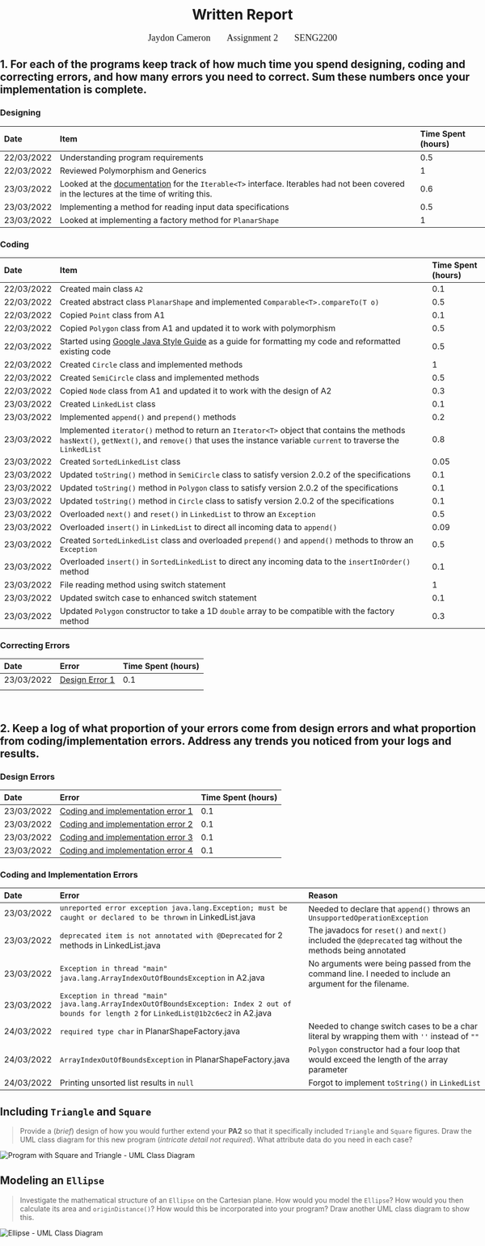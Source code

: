 <div style="position: absolute; top: 0; left: 0; right: 0; bottom: 0;">

<span style="text-align: center;">

# Written Report

<ul style="display: flex; flex-direction: row; gap: 2rem; justify-content: center; font-family: Calibri,serif; font-size: 1.15rem; list-style: none; margin: 0; padding: 0;">
    <li>Jaydon Cameron</li>
    <li>Assignment 2</li>
    <li>SENG2200</li>
</ul>

</span>

## 1. For each of the programs keep track of how much time you spend designing, coding and correcting errors, and how many errors you need to correct. Sum these numbers once your implementation is complete.

### Designing

| Date       | Item                                                                                                                                                                                                                     | Time Spent (hours) |
|:-----------|:-------------------------------------------------------------------------------------------------------------------------------------------------------------------------------------------------------------------------|:-------------------|
| 22/03/2022 | Understanding program requirements                                                                                                                                                                                       | 0.5                |
| 22/03/2022 | Reviewed Polymorphism and Generics                                                                                                                                                                                       | 1                  |
| 23/03/2022 | Looked at the [<ins>documentation</ins>](https://docs.oracle.com/javase/8/docs/api/java/lang/Iterable.html) for the `Iterable<T>` interface. Iterables had not been covered in the lectures at the time of writing this. | 0.6                |
| 23/03/2022 | Implementing a method for reading input data specifications                                                                                                                                                              | 0.5                |
| 23/03/2022 | Looked at implementing a factory method for `PlanarShape`                                                                                                                                                                | 1                  |

### Coding

| Date       | Item                                                                                                                                                                                                        | Time Spent (hours) |
|:-----------|:------------------------------------------------------------------------------------------------------------------------------------------------------------------------------------------------------------|:-------------------|
| 22/03/2022 | Created main class `A2`                                                                                                                                                                                     | 0.1                |
| 22/03/2022 | Created abstract class `PlanarShape` and implemented `Comparable<T>.compareTo(T o)`                                                                                                                         | 0.5                |
| 22/03/2022 | Copied `Point` class from A1                                                                                                                                                                                | 0.1                |
| 22/03/2022 | Copied `Polygon` class from A1 and updated it to work with polymorphism                                                                                                                                     | 0.5                |
| 22/03/2022 | Started using [<ins>Google Java Style Guide</ins>](https://google.github.io/styleguide/javaguide.html)  as a guide for formatting my code and reformatted existing code                                     | 0.5                |
| 22/03/2022 | Created `Circle` class and implemented methods                                                                                                                                                              | 1                  |
| 22/03/2022 | Created `SemiCircle` class and implemented methods                                                                                                                                                          | 0.5                |
| 22/03/2022 | Copied `Node` class from A1 and updated it to work with the design of A2                                                                                                                                    | 0.3                |
| 23/03/2022 | Created `LinkedList` class                                                                                                                                                                                  | 0.1                |
| 23/03/2022 | Implemented `append()` and `prepend()` methods                                                                                                                                                              | 0.2                |
| 23/03/2022 | Implemented `iterator()` method to return an `Iterator<T>` object that contains the methods `hasNext()`, `getNext()`, and `remove()` that uses the instance variable `current` to traverse the `LinkedList` | 0.8                |
| 23/03/2022 | Created `SortedLinkedList` class                                                                                                                                                                            | 0.05               |
| 23/03/2022 | Updated `toString()` method in `SemiCircle` class to satisfy version 2.0.2 of the specifications                                                                                                            | 0.1                |
| 23/03/2022 | Updated `toString()` method in `Polygon` class to satisfy version 2.0.2 of the specifications                                                                                                               | 0.1                |
| 23/03/2022 | Updated `toString()` method in `Circle` class to satisfy version 2.0.2 of the specifications                                                                                                                | 0.1                |
| 23/03/2022 | Overloaded `next()` and `reset()` in `LinkedList` to throw an `Exception`                                                                                                                                   | 0.5                |
| 23/03/2022 | Overloaded `insert()` in `LinkedList` to direct all incoming data to `append()`                                                                                                                             | 0.09               |
| 23/03/2022 | Created `SortedLinkedList` class and overloaded `prepend()` and `append()` methods to throw an `Exception`                                                                                                  | 0.5                |
| 23/03/2022 | Overloaded `insert()` in `SortedLinkedList` to direct any incoming data to the `insertInOrder()` method                                                                                                     | 0.1                |
| 23/03/2022 | File reading method using switch statement                                                                                                                                                                  | 1                  |
| 23/03/2022 | Updated switch case to enhanced switch statement                                                                                                                                                            | 0.1                |
| 23/03/2022 | Updated `Polygon` constructor to take a 1D `double` array to be compatible with the factory method                                                                                                          | 0.3                |

### Correcting Errors

| Date       | Error                           | Time Spent (hours) |
|:-----------|:--------------------------------|:-------------------|
| 23/03/2022 | [<ins>Design Error 1</ins>](#1) | 0.1                |
|            |                                 |                    |

<div style="page-break-after: always; clear: both;"><br/></div>

## 2. Keep a log of what proportion of your errors come from design errors and what proportion from coding/implementation errors. Address any trends you noticed from your logs and results.

### Design Errors

| Date       | Error                                                 | Time Spent (hours) |
|:-----------|:------------------------------------------------------|:-------------------|
| 23/03/2022 | [<ins>Coding and implementation error 1</ins>](#cni1) | 0.1                |
| 23/03/2022 | [<ins>Coding and implementation error 2</ins>](#cni2) | 0.1                |
| 23/03/2022 | [<ins>Coding and implementation error 3</ins>](#cni3) | 0.1                |
| 23/03/2022 | [<ins>Coding and implementation error 4</ins>](#cni4) | 0.1                |

### Coding and Implementation Errors

| Date                      | Error                                                                                                                                          | Reason                                                                                                     |
|:--------------------------|:-----------------------------------------------------------------------------------------------------------------------------------------------|:-----------------------------------------------------------------------------------------------------------|
| <a id="cni1"/>23/03/2022  | `unreported error exception java.lang.Exception; must be caught or declared to be thrown` in LinkedList.java                                   | Needed to declare that `append()` throws an `UnsupportedOperationException`                                |
| <a id="cni2"/>23/03/2022  | `deprecated item is not annotated with @Deprecated` for 2 methods in LinkedList.java                                                           | The javadocs for `reset()` and `next()` included the `@deprecated` tag without the methods being annotated |          
| <a id="cni3"/>23/03/2022  | `Exception in thread "main" java.lang.ArrayIndexOutOfBoundsException` in A2.java                                                               | No arguments were being passed from the command line. I needed to include an argument for the filename.    |
| <a id="cni4"/> 23/03/2022 | `Exception in thread "main" java.lang.ArrayIndexOutOfBoundsException: Index 2 out of bounds for length 2` for `LinkedList@1b2c6ec2` in A2.java |                                                                                                            | 
| 24/03/2022                | `required type char` in PlanarShapeFactory.java                                                                                                | Needed to change switch cases to be a char literal by wrapping them with `''` instead of `""`              |
| 24/03/2022                | `ArrayIndexOutOfBoundsException` in PlanarShapeFactory.java                                                                                    | `Polygon` constructor had a four loop that would exceed the length of the array parameter                  |
| 24/03/2022                | Printing unsorted list results in `null`                                                                                                       | Forgot to implement `toString()` in `LinkedList`                                                           |

## Including `Triangle` and `Square`

> Provide a (_brief_) design of how you would further extend your **PA2** so that it specifically included `Triangle` and `Square` figures. Draw the UML class diagram for this new program (_intricate detail not required_). What attribute data do you need in each case?

<img src="" alt="Program with Square and Triangle - UML Class Diagram"/>

## Modeling an `Ellipse`

> Investigate the mathematical structure of an `Ellipse` on the Cartesian plane. How would you model the `Ellipse`? How would you then calculate its area and `originDistance()`? How would this be incorporated into your program? Draw another UML class diagram to show this.

<img src="" alt="Ellipse - UML Class Diagram"/>

</div>